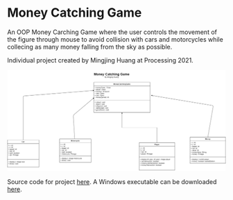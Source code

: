 # Money Catching Game

An OOP Money Carching Game where the user controls the movement of the figure through mouse to avoid collision with cars and motorcycles while collecing as many money falling from the sky as possible.

Individual project created by Mingjing Huang at Processing 2021.

![MoneyCatchingGame](https://github.com/1498185276/FinalProject/blob/main/images/Money%20Catching%20Game%20UML.png?raw=true)

Source code for project [here](https://github.com/1498185276/FinalProject/tree/main/src). A Windows executable can be downloaded [here]().
